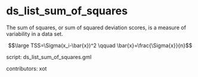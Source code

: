 ds_list_sum_of_squares
======================

The sum of squares, or sum of squared deviation scores,
is a measure of variability in a data set. 

$$\large TSS=\Sigma(x_i-\bar{x})^2
\qquad \bar{x}=\frac{\Sigma{x}}{n}$$

script: ds_list_sum_of_squares.gml

contributors: xot
